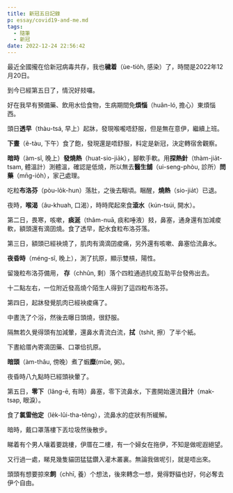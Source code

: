 ```yaml
---
title: 新冠五日記錄
p: essay/covid19-and-me.md
tags:
  - 隨筆
  - 新冠
date: 2022-12-24 22:56:42
---
```


​最近全國攏在佮新冠病毒共存，我也**穢着**（ùe-tio̍h, 感染）了，時間是2022年12月20日​。

到今已經第五日了，情況好​㩼囉。

好在我早有預備藥、飲用水佮食物，生病期間免**煩惱**（huân-ló, 擔心）東煩惱西。
<!--more-->

頭日**透早**（thàu-tsá, 早上）起牀，發現​喉嚨唔舒服，但是無在意伊，繼續上班。

**下晝**（ẽ-tàu, 下午）食了飽，發現還是唔舒服，料定是新冠​，決定轉宿舍觀察​。

**暗時**（àm-sî, 晚上）**發燒熱**（huat-sio-jia̍k），腳軟手軟。用**探熱針**（thàm-jia̍t-tsam, 體溫計）測體溫，確認是低燒，所以無去**醫生舖**（ui-seng-phòu, 診所）**問藥**（mn̄g-io̍h），家己處理。

吃粒**布洛芬**（pòu-lo̍k-hun）落肚，之後去睏頃​。睏醒，**燒熱**（sio-jia̍t）已退。

夜時，**喉渴**（âu-khuah, 口渴），時時爬起來食**滾水**（kún-tsúi, 開水）。

第二日，​畏寒，咳嗽，**痰涎**（thâm-nuā, 痰和唾液）㩼，​鼻塞，通身還有加減​痠軟，額頭還有滴囝燒。食了透早，配水食粒布洛芬落。

第三日，額頭​已經袂燒了，肌肉有滴滴囝痠痛，另外還有咳嗽、鼻塞佮流鼻水。

**夜昏時**（méng-sî, 晚上），測了抗原，顯示雙槓，陽性。

留幾粒布洛芬備用， **存**（chhûn, 剩）落个四粒通過抗疫互助平台發佈出去。

十二點左右，一位附近發高燒个陌生人得到了這四粒布洛芬。

第四日，起牀發覺肌肉已經袂痠痛了。

中晝洗了个浴，然後去曝日頭燒，很舒服。

隔無若久覺得頭有加減暈，還鼻水青流白流，**拭**（tshit, 擦）了半个紙。

下晝給厝內寄滴囝藥、口罩佮抗原。

**暗頭**（àm-thâu, 傍晚）煮了蝦**糜**(mûe, 粥)。

夜昏時八九點時已經頭袂暈了。

第五日，**零下**（lâng-ē, 有時）鼻塞，零下流鼻水，下晝開始還​流**目汁**（mak-tsap, 眼淚）。

食了**氯雷他定**（le̍k-lûi-tha-tẽng），流鼻水的症狀有所緩解​。

​暗時，戴口罩落樓下丟垃圾​然後散步。

睇着有个男人嚷着要跳樓，伊厝在二樓，有一个婦女在拖伊​，不知是做呢遐絕望。

又行過一處，睇見幾隻貓囝猛猛鑽入灌木叢裏。無論我做呢引，​就是唔出來。

頭頭有想要掠來**飼**（chhī, 養）个想法，後來轉念一想，覺得野貓也好，何必奪去​伊个自由。
